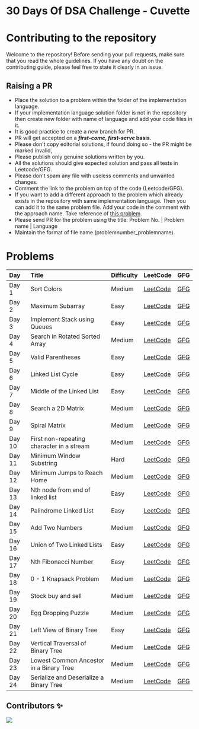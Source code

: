 # 30 Days Of DSA Challenge - Cuvette

# Contributing to the repository

Welcome to the repository! Before sending your pull requests, make sure that you read the whole guidelines. If you have any doubt on the contributing guide, please feel free to state it clearly in an issue.

## Raising a PR

- Place the solution to a problem within the folder of the implementation language.
- If your implementation language solution folder is not in the repository then create new folder with name of language and add your code files in it. 
-  It is good practice to create a new branch for PR.
- PR will get accepted on a **_first-come, first-serve_ basis**.
- Please don't copy editorial solutions, if found doing so - the PR might be marked invalid,
- Please publish only genuine solutions written by you.
- All the solutions should give expected solution and pass all tests in Leetcode/GFG.
- Please don't spam any file with useless comments and unwanted changes.
- Comment the link to the problem on top of the code (Leetcode/GFG).
- If you want to add a different approach to the problem which already exists in the repository with same implementation language. Then you can add it to the same problem file. Add your code in the comment with the approach name. Take reference of [this problem](Python/02_Maximum%20Subarray.py).
- Please send PR for the problem using the title: Problem No. | Problem name | Language
- Maintain the format of file name (problemnumber_problemname).


# Problems
| Day | Title | Difficulty | LeetCode | GFG
|:---|:---|:---|:---|:---|
| Day 1 | Sort Colors | Medium | [LeetCode](https://leetcode.com/problems/sort-colors/) | [GFG](https://practice.geeksforgeeks.org/problems/sort-an-array-of-0s-1s-and-2s4231/1)
| Day 2 | Maximum Subarray | Easy | [LeetCode](https://leetcode.com/problems/maximum-subarray/) | [GFG](https://practice.geeksforgeeks.org/problems/maximum-sub-array5443/1)
| Day 3 | Implement Stack using Queues | Easy | [LeetCode](https://leetcode.com/problems/implement-stack-using-queues/) | [GFG](https://practice.geeksforgeeks.org/problems/stack-using-two-queues/1)
| Day 4 | Search in Rotated Sorted Array | Medium | [LeetCode](https://leetcode.com/problems/search-in-rotated-sorted-array/) | [GFG](https://practice.geeksforgeeks.org/problems/search-in-a-rotated-array4618/1)
| Day 5 | Valid Parentheses | Easy | [LeetCode](https://leetcode.com/problems/valid-parentheses/) | [GFG](https://practice.geeksforgeeks.org/problems/parenthesis-checker2744/1)
| Day 6 | Linked List Cycle | Easy | [LeetCode](https://leetcode.com/problems/linked-list-cycle/) | [GFG](https://practice.geeksforgeeks.org/problems/detect-loop-in-linked-list/1)
| Day 7 | Middle of the Linked List | Easy | [LeetCode](https://leetcode.com/problems/middle-of-the-linked-list/) | [GFG](https://practice.geeksforgeeks.org/problems/finding-middle-element-in-a-linked-list/1)
| Day 8 | Search a 2D Matrix | Medium | [LeetCode](https://leetcode.com/problems/search-a-2d-matrix/) | [GFG](https://practice.geeksforgeeks.org/problems/search-in-a-matrix-1587115621/1)
| Day 9 | Spiral Matrix | Medium | [LeetCode](https://leetcode.com/problems/spiral-matrix/description/) | [GFG](https://practice.geeksforgeeks.org/problems/spirally-traversing-a-matrix-1587115621/1)
| Day 10 | First non-repeating character in a stream | Medium | [LeetCode](#) | [GFG](https://practice.geeksforgeeks.org/problems/first-non-repeating-character-in-a-stream1216/1)
| Day 11 | Minimum Window Substring | Hard | [LeetCode](https://leetcode.com/problems/minimum-window-substring/) | [GFG](https://practice.geeksforgeeks.org/problems/smallest-window-in-a-string-containing-all-the-characters-of-another-string-1587115621/1)
| Day 12 | Minimum Jumps to Reach Home | Medium | [LeetCode](https://leetcode.com/problems/minimum-jumps-to-reach-home/) | [GFG](https://practice.geeksforgeeks.org/problems/minimum-number-of-jumps-1587115620/1)
| Day 13 | Nth node from end of linked list | Easy | [LeetCode](#) | [GFG](https://practice.geeksforgeeks.org/problems/nth-node-from-end-of-linked-list/1)
| Day 14 | Palindrome Linked List | Easy | [LeetCode](https://leetcode.com/problems/palindrome-linked-list/description/) | [GFG](https://practice.geeksforgeeks.org/problems/check-if-linked-list-is-pallindrome/1)
| Day 15 | Add Two Numbers | Medium | [LeetCode](https://leetcode.com/problems/add-two-numbers/) | [GFG](https://practice.geeksforgeeks.org/problems/add-two-numbers-represented-by-linked-lists/1)
| Day 16 | Union of Two Linked Lists | Easy | [LeetCode](#) | [GFG](https://practice.geeksforgeeks.org/problems/union-of-two-linked-list/1)
| Day 17 | Nth Fibonacci Number | Easy | [LeetCode](https://leetcode.com/problems/fibonacci-number/) | [GFG](https://practice.geeksforgeeks.org/problems/nth-fibonacci-number1335/1)
| Day 18 | 0 - 1 Knapsack Problem | Medium | [LeetCode](#) | [GFG](https://practice.geeksforgeeks.org/problems/0-1-knapsack-problem0945/1)
| Day 19 | Stock buy and sell | Medium | [LeetCode](#) | [GFG](https://practice.geeksforgeeks.org/problems/stock-buy-and-sell-1587115621/1)
| Day 20 | Egg Dropping Puzzle | Medium | [LeetCode](#) | [GFG](https://practice.geeksforgeeks.org/problems/egg-dropping-puzzle-1587115620/1)
| Day 21 | Left View of Binary Tree | Easy | [LeetCode](#) | [GFG](https://practice.geeksforgeeks.org/problems/left-view-of-binary-tree/1)
| Day 22 | Vertical Traversal of Binary Tree | Medium | [LeetCode](#) | [GFG](https://practice.geeksforgeeks.org/problems/print-a-binary-tree-in-vertical-order/1)
| Day 23 | Lowest Common Ancestor in a Binary Tree | Medium | [LeetCode](#) | [GFG](https://practice.geeksforgeeks.org/problems/lowest-common-ancestor-in-a-binary-tree/1)
| Day 24 | Serialize and Deserialize a Binary Tree | Medium | [LeetCode](#) | [GFG](https://practice.geeksforgeeks.org/problems/serialize-and-deserialize-a-binary-tree/1)

## Contributors ✨


<a href="https://github.com/Rushijaviya/30DaysOfDSAChallenge_cuvette/graphs/contributors">
  <img src="https://contrib.rocks/image?repo=Rushijaviya/30DaysOfDSAChallenge_cuvette" />
</a>
